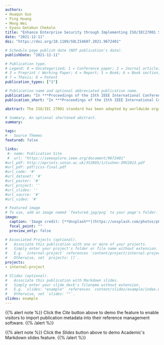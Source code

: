 ```yaml
---
authors:
- Huaqun Guo
- Ping Huang
- Meng Wei
- Eyasu Getahun Chekole
title: "Enhance Enterprise Security through Implementing ISO/IEC27001 Standard"
date: "2021-12-11"
doi: "https://doi.org/10.1109/SOLI54607.2021.9672401"

# Schedule page publish date (NOT publication's date).
publishDate: "2021-12-11"

# Publication type.
# Legend: 0 = Uncategorized; 1 = Conference paper; 2 = Journal article;
# 3 = Preprint / Working Paper; 4 = Report; 5 = Book; 6 = Book section;
# 7 = Thesis; 8 = Patent
publication_types: ["1"]

# Publication name and optional abbreviated publication name.
publication: "In ***Proceedings of the 15th IEEE International Conference on Service Operations and Logistics, and Informatics (SOLI'21)***, IEEE"
publication_short: "In ***Proceedings of the 15th IEEE International Conference on Service Operations and Logistics, and Informatics (SOLI'21)***, IEEE"

abstract: The ISO/IEC 27001 standard has been adopted by worldwide organizations and companies. The main contribution of this paper is to systematically address all 21 requirements consisted of 7 mandatories and 14 categories in ISO/IEC 27001 standard when designing and developing information security management system (ISMS) policies. The PDCA model is adopted, and the statement of applicability is assessed. The 13 policies of ISMS are designed to address the individual requirement of ISO/IEC 27001 standard respectively and effectively.

# Summary. An optional shortened abstract.
summary: 

tags:
# - Source Themes
featured: false

links:
 #- name: Publication Site
 #  url: "https://ieeexplore.ieee.org/document/9672401"
#url_pdf: http://eprints.soton.ac.uk/352095/1/Cushen-IMV2013.pdf
#url_pdf: pdf/icss-final.pdf
#url_code: '#'
#url_dataset: '#'
#url_poster: '#'
#url_project: ''
#url_slides: ''
#url_source: '#'
#url_video: '#'

# Featured image
# To use, add an image named `featured.jpg/png` to your page's folder. 
image:
  caption: 'Image credit: [**Unsplash**](https://unsplash.com/photos/pLCdAaMFLTE)'
  focal_point: ""
  preview_only: false

# Associated Projects (optional).
#   Associate this publication with one or more of your projects.
#   Simply enter your project's folder or file name without extension.
#   E.g. `internal-project` references `content/project/internal-project/index.md`.
#   Otherwise, set `projects: []`.
projects:
- internal-project

# Slides (optional).
#   Associate this publication with Markdown slides.
#   Simply enter your slide deck's filename without extension.
#   E.g. `slides: "example"` references `content/slides/example/index.md`.
#   Otherwise, set `slides: ""`.
slides: example
---
```


{{% alert note %}}
Click the *Cite* button above to demo the feature to enable visitors to import publication metadata into their reference management software.
{{% /alert %}}

{{% alert note %}}
Click the *Slides* button above to demo Academic's Markdown slides feature.
{{% /alert %}}

